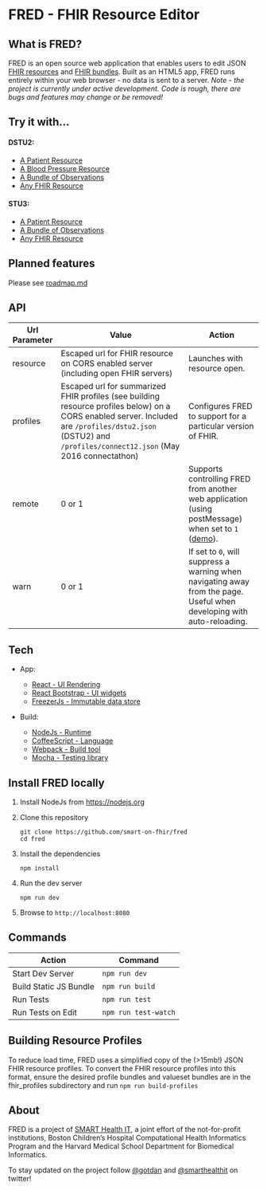 # FRED - FHIR Resource Editor

## What is FRED?
FRED is an open source web application that enables users to edit JSON [FHIR resources](https://www.hl7.org/fhir/resourcelist.html) and [FHIR bundles](https://www.hl7.org/fhir/bundle.html). Built as an HTML5 app, FRED runs entirely within your web browser - no data is sent to a server. *Note - the project is currently under active development. Code is rough, there are bugs and features may change or be removed!*

## Try it with...

#### DSTU2:
- [A Patient Resource](http://docs.smarthealthit.org/fred/?resource=.%2Fsamples%2Flisa.json)
- [A Blood Pressure Resource](http://docs.smarthealthit.org/fred/?resource=.%2Fsamples%2Fbp.json)
- [A Bundle of Observations](http://docs.smarthealthit.org/fred/?resource=.%2Fsamples%2Fbundle.json)
- [Any FHIR Resource](http://docs.smarthealthit.org/fred/)

#### STU3:
- [A Patient Resource](http://docs.smarthealthit.org/fred/?profiles=.%2Fprofiles%2Fstu3.json&resource=.%2Fsamples%2Fstu3-patient.json)
- [A Bundle of Observations](http://docs.smarthealthit.org/fred/?profiles=.%2Fprofiles%2Fstu3.json&resource=.%2Fsamples%2Fstu3-bp-bundle.json)
- [Any FHIR Resource](http://docs.smarthealthit.org/fred/?profiles=.%2Fprofiles%2Fstu3.json)

## Planned features
Please see [roadmap.md](roadmap.md)

## API
| Url Parameter | Value | Action |
| ------------- | ----- | ------ |
| resource | Escaped url for FHIR resource on CORS enabled server (including open FHIR servers) | Launches with resource open. |
| profiles | Escaped url for summarized FHIR profiles (see building resource profiles below) on a CORS enabled server. Included are ```/profiles/dstu2.json``` (DSTU2) and ```/profiles/connect12.json``` (May 2016 connectathon) | Configures FRED to support for a particular version of FHIR.|
| remote | 0 or 1 | Supports controlling FRED from another web application (using postMessage) when set to ```1``` ([demo](http://docs.smarthealthit.org/fred/messaging-demo.html)). |
| warn | 0 or 1 | If set to ```0```, will suppress a warning when navigating away from the page. Useful when developing with auto-reloading. |

## Tech
- App:
    - [React - UI Rendering](https://facebook.github.io/react/)
    - [React Bootstrap - UI widgets](https://react-bootstrap.github.io/)
    - [FreezerJs - Immutable data store](https://github.com/arqex/freezer)

- Build:
    - [NodeJs - Runtime](https://nodejs.org/)
    - [CoffeeScript - Language](http://coffeescript.org/)
    - [Webpack - Build tool](https://webpack.github.io/)
    - [Mocha - Testing library](https://mochajs.org/)

## Install FRED locally
1. Install NodeJs from https://nodejs.org

2. Clone this repository
    
    ```
    git clone https://github.com/smart-on-fhir/fred
    cd fred
    ```
    
3. Install the dependencies
    
    ```
    npm install
    ```
    
4. Run the dev server

    ```
    npm run dev
    ```
    
5. Browse to ```http://localhost:8080```

## Commands
| Action | Command |
| ------ | ------- |
| Start Dev Server | ```npm run dev``` |
| Build Static JS Bundle | ```npm run build``` |
| Run Tests | ```npm run test``` |
| Run Tests on Edit | ```npm run test-watch``` |

## Building Resource Profiles
To reduce load time, FRED uses a simplified copy of the (>15mb!) JSON FHIR resource profiles. To convert the FHIR resource profiles into this format, ensure the desired profile bundles and valueset bundles are in the fhir_profiles subdirectory and run ```npm run build-profiles```

## About
FRED is a project of [SMART Health IT](http://smarthealthit.org), a joint effort of the not-for-profit institutions, Boston Children’s Hospital Computational Health Informatics Program and the Harvard Medical School Department for Biomedical Informatics.

To stay updated on the project follow [@gotdan](https://twitter.com/intent/user?screen_name=gotdan) and [@smarthealthit](https://twitter.com/intent/user?screen_name=smarthealthit) on twitter!
